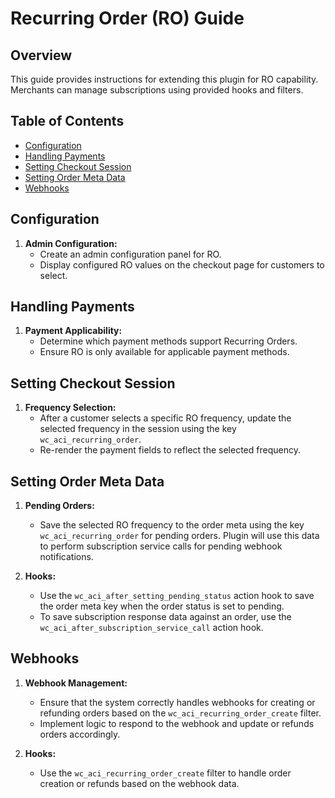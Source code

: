 # Recurring Order (RO) Guide

## Overview

This guide provides instructions for extending this plugin for RO capability. Merchants can manage subscriptions using provided hooks and filters.

## Table of Contents

- [Configuration](#configuration)
- [Handling Payments](#handling-payments)
- [Setting Checkout Session](#setting-checkout-session)
- [Setting Order Meta Data](#setting-order-meta-data)
- [Webhooks](#webhooks)

## Configuration

1. **Admin Configuration:**
   - Create an admin configuration panel for RO.
   - Display configured RO values on the checkout page for customers to select.

## Handling Payments

1. **Payment Applicability:**
   - Determine which payment methods support Recurring Orders.
   - Ensure RO is only available for applicable payment methods.

## Setting Checkout Session

1. **Frequency Selection:**
   - After a customer selects a specific RO frequency, update the selected frequency in the session using the key `wc_aci_recurring_order`.
   - Re-render the payment fields to reflect the selected frequency.

## Setting Order Meta Data

1. **Pending Orders:**
   - Save the selected RO frequency to the order meta using the key `wc_aci_recurring_order` for pending orders. Plugin will use this data to perform subscription service calls for pending webhook notifications.

2. **Hooks:**
   - Use the `wc_aci_after_setting_pending_status` action hook to save the order meta key when the order status is set to pending.
   - To save subscription response data against an order, use the `wc_aci_after_subscription_service_call` action hook.


## Webhooks

1. **Webhook Management:**
   - Ensure that the system correctly handles webhooks for creating or refunding orders based on the `wc_aci_recurring_order_create` filter.
   - Implement logic to respond to the webhook and update or refunds orders accordingly.

2. **Hooks:**
   - Use the `wc_aci_recurring_order_create` filter to handle order creation or refunds based on the webhook data.


